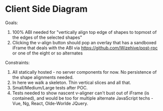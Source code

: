 # Client Side Diagram

Goals:

1. 100% ABI needed for "vertically align top edge of shapes to topmost of the edges of the selected shapes"
2. Clicking the v-align button should pop an overlay that has a sandboxed iFrame that deals with the ABI via https://github.com/Wizehive/post-rpc or one of the eight or so alternates

Constraints:  

1. All statically hosted - no server components for now. No persistence of the shape alignments needed.
2. In here we walk a skeleton.  Thin vertical slices and all that.
3. Small/Medium/Large tests after POC.
4. Tests needed to show nascent v-aligner can't bust out of iFrame (is contained), and would be too for multiple alternate JavaScript techs - Vue, Ng, React, Olde-Worlde JQuery.

